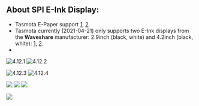 ## About SPI E-Ink Display:
- Tasmota E-Paper support [1](https://tasmota.github.io/docs/Displays/#notes-on-e-paper-displays), [2](https://tasmota.github.io/docs/Displays/#hardware-connections).
- Tasmota currently (2021-04-21) only supports two E-Ink displays from the **Waveshare** manufacturer: 2.9inch (black, white) and 4.2inch (black, white): [1](https://www.waveshare.com/2.9inch-e-paper-module.htm), [2](https://www.waveshare.com/4.2inch-e-Paper-Module.htm).
- 




![4.12.1](https://raw.githubusercontent.com/TrDA-hab/Projects/master/E-PAPER/4121.jpg)
![4.12.2](https://raw.githubusercontent.com/TrDA-hab/Projects/master/E-PAPER/4122.jpg)  


![4.12.3](https://raw.githubusercontent.com/TrDA-hab/Projects/master/E-PAPER/4123.jpg)
![4.12.4](https://raw.githubusercontent.com/TrDA-hab/Projects/master/E-PAPER/4124.jpg)  


![](https://raw.githubusercontent.com/TrDA-hab/Projects/master/E-PAPER/20210422_095345.jpg)
![](https://raw.githubusercontent.com/TrDA-hab/Projects/master/E-PAPER/20210422_095444.jpg)
![](https://raw.githubusercontent.com/TrDA-hab/Projects/master/E-PAPER/20210422_100745.jpg)


![](https://raw.githubusercontent.com/TrDA-hab/Projects/master/E-PAPER/20210422_101451.jpg)
